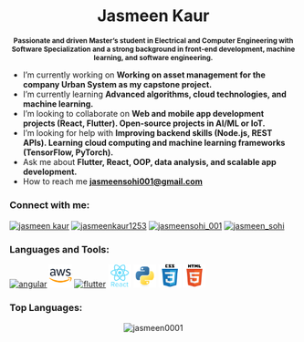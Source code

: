 <h1 align="center">Jasmeen Kaur</h1>
<h3 align="center" style="font-size: 12px;">Passionate and driven Master’s student in Electrical and Computer Engineering with Software Specialization and a strong background in front-end development, machine learning, and software engineering.</h3>

-  I’m currently working on **Working on asset management for the company Urban System as my capstone project.**
-  I’m currently learning **Advanced algorithms, cloud technologies, and machine learning.**
-  I’m looking to collaborate on **Web and mobile app development projects (React, Flutter). Open-source projects in AI/ML or IoT.**
-  I’m looking for help with **Improving backend skills (Node.js, REST APIs). Learning cloud computing and machine learning frameworks (TensorFlow, PyTorch).**
-  Ask me about **Flutter, React, OOP, data analysis, and scalable app development.**
-  How to reach me **jasmeensohi001@gmail.com**

<h3 align="left">Connect with me:</h3>
<p align="left">
  <a href="https://linkedin.com/in/jasmeen-kaur" target="blank"><img align="center" src="https://raw.githubusercontent.com/rahuldkjain/github-profile-readme-generator/master/src/images/icons/Social/linked-in-alt.svg" alt="jasmeen kaur" height="30" width="40" /></a>
  <a href="https://kaggle.com/jasmeenkaur1253" target="blank"><img align="center" src="https://raw.githubusercontent.com/rahuldkjain/github-profile-readme-generator/master/src/images/icons/Social/kaggle.svg" alt="jasmeenkaur1253" height="30" width="40" /></a>
  <a href="https://instagram.com/jasmeensohi_001" target="blank"><img align="center" src="https://raw.githubusercontent.com/rahuldkjain/github-profile-readme-generator/master/src/images/icons/Social/instagram.svg" alt="jasmeensohi_001" height="30" width="40" /></a>
  <a href="https://discord.gg/jasmeen_sohi" target="blank"><img align="center" src="https://raw.githubusercontent.com/rahuldkjain/github-profile-readme-generator/master/src/images/icons/Social/discord.svg" alt="jasmeen_sohi" height="30" width="40" /></a>
</p>

<h3 align="left">Languages and Tools:</h3>
<p align="left">
  <a href="https://angular.io" target="_blank" rel="noreferrer"><img src="https://angular.io/assets/images/logos/angular/angular.svg" alt="angular" width="40" height="40"/></a>
  <a href="https://aws.amazon.com" target="_blank" rel="noreferrer"><img src="https://raw.githubusercontent.com/devicons/devicon/master/icons/amazonwebservices/amazonwebservices-original-wordmark.svg" alt="aws" width="40" height="40"/></a>
  <a href="https://flutter.dev" target="_blank" rel="noreferrer"><img src="https://www.vectorlogo.zone/logos/flutterio/flutterio-icon.svg" alt="flutter" width="40" height="40"/></a>
  <a href="https://reactjs.org/" target="_blank" rel="noreferrer"><img src="https://raw.githubusercontent.com/devicons/devicon/master/icons/react/react-original-wordmark.svg" alt="react" width="40" height="40"/></a>
  <a href="https://www.python.org" target="_blank" rel="noreferrer"><img src="https://raw.githubusercontent.com/devicons/devicon/master/icons/python/python-original.svg" alt="python" width="40" height="40"/></a>
  <a href="https://www.w3schools.com/css/" target="_blank" rel="noreferrer"><img src="https://raw.githubusercontent.com/devicons/devicon/master/icons/css3/css3-original-wordmark.svg" alt="css3" width="40" height="40"/></a>
  <a href="https://www.w3.org/html/" target="_blank" rel="noreferrer"><img src="https://raw.githubusercontent.com/devicons/devicon/master/icons/html5/html5-original-wordmark.svg" alt="html5" width="40" height="40"/></a>
</p>

<h3 align="left">Top Languages:</h3>
<p align="center">
  <img src="https://github-readme-stats.vercel.app/api/top-langs?username=jasmeen0001&show_icons=true&locale=en&layout=compact&title_color=ff6347&icon_color=ff6347&text_color=ffffff&bg_color=2d2d2d" alt="jasmeen0001" />
</p>
